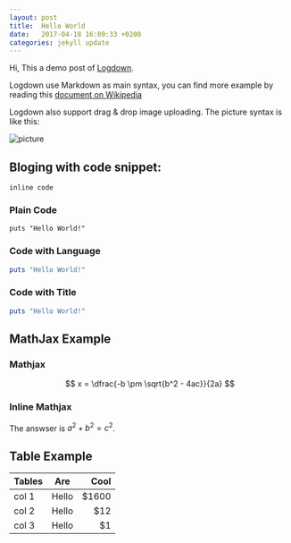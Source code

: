 ```yaml
---
layout: post
title:  Hello World
date:   2017-04-18 16:09:33 +0200
categories: jekyll update
---
```


Hi, This a demo post of [Logdown](http://logdown.com).

Logdown use Markdown as main syntax, you can find more example by reading this [document on Wikipedia](http://en.wikipedia.org/wiki/Markdown)

Logdown also support drag & drop image uploading. The picture syntax is like this:

![picture](http://logdown.com/images/logo.png)

## Bloging with code snippet:

`inline code`

### Plain Code

```
puts "Hello World!"
```

### Code with Language

```ruby
puts "Hello World!"
```

### Code with Title

```ruby hello_world.rb
puts "Hello World!"
```


## MathJax Example

### Mathjax

$$
x = \dfrac{-b \pm \sqrt{b^2 - 4ac}}{2a}
$$

### Inline Mathjax

The answser is $a^2 + b^2 = c^2$.

## Table Example

| Tables        | Are           | Cool  |
| ------------- |:-------------:| -----:|
| col 1         | Hello         | $1600 |
| col 2         | Hello         |   $12 |
| col 3         | Hello         |    $1 |
